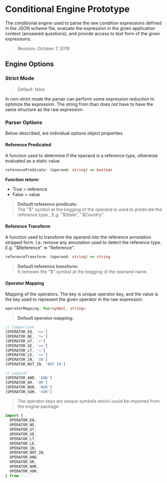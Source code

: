 # Conditional Engine Prototype
The conditional engine used to parse the raw condition expressions defined in the JSON scheme file, evaluate the expression in the given application context (answered questions), and provide access to text form of the given expressions.
> Revision: October 7, 2019

## Engine Options
### Strict Mode
> Default: false

In non-strict mode the parser can perform some expression reduction to optimize the expression. The string from than does not have to have the same structure as the raw expression.

### Parser Options
Below described, are individual options object properties.

#### Reference Predicated
A function used to determine if the operand is a reference type, otherwise evaluated as a static value.

```typescript
referencePredicate: (operand: string) => boolean
```

**Function return:**
* True = reference
* False = value

> **Default reference predicate:**  
> The "\$" symbol at the begging of the operand is used to predicate the reference type., E.g. "\$State", "\$Country".

#### Reference Transform
A function used to transform the operand into the reference annotation stripped form. I.e. remove any annotation used to detect the reference type. E.g. "$Reference" => "Reference".

```typescript
referenceTransform: (operand: string) => string
```

> **Default reference transform:**  
> It removes the "\$" symbol at the begging of the operand name.

#### Operator Mapping
Mapping of the operators. The key is unique operator key, and the value is the key used to represent the  given operator in the raw expression.

```typescript
operatorMapping: Map<symbol, string>
```

> **Default operator mapping:**  

```typescript
// Comparison
[OPERATOR_EQ, '==']
[OPERATOR_NE, '!=']
[OPERATOR_GT, '>']
[OPERATOR_GE, '>=']
[OPERATOR_LT, '<']
[OPERATOR_LE, '<=']
[OPERATOR_IN, 'IN']
[OPERATOR_NOT_IN, 'NOT IN']

// Logical
[OPERATOR_AND, 'AND']
[OPERATOR_OR, 'OR']
[OPERATOR_NOR, 'NOR']
[OPERATOR_XOR, 'XOR']
```

> The operator keys are unique symbols which could be imported from the engine package:
```js
import {
  OPERATOR_EQ,
  OPERATOR_NE,
  OPERATOR_GT,
  OPERATOR_GE,
  OPERATOR_LT,
  OPERATOR_LE,
  OPERATOR_IN,
  OPERATOR_NOT_IN,
  OPERATOR_AND,
  OPERATOR_OR,
  OPERATOR_NOR,
  OPERATOR_XOR,
} from '...'
````